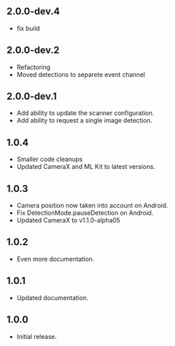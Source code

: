 ## 2.0.0-dev.4
- fix build
## 2.0.0-dev.2

- Refactoring
- Moved detections to separete event channel

## 2.0.0-dev.1

- Add ability to update the scanner configuration.
- Add ability to request a single image detection.

## 1.0.4

- Smaller code cleanups
- Updated CameraX and ML Kit to latest versions.

## 1.0.3

- Camera position now taken into account on Android.
- Fix DetectionMode.pauseDetection on Android.
- Updated CameraX to v1.1.0-alpha05

## 1.0.2

- Even more documentation.

## 1.0.1

- Updated documentation.

## 1.0.0

- Initial release.
